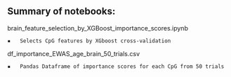 ## Summary of notebooks:


brain\_feature\_selection\_by\_XGBoost\_importance\_scores.ipynb

	▪	Selects CpG features by XGboost cross-validation

df\_importance\_EWAS\_age\_brain\_50\_trials.csv

	▪	Pandas Dataframe of importance scores for each CpG from 50 trials
